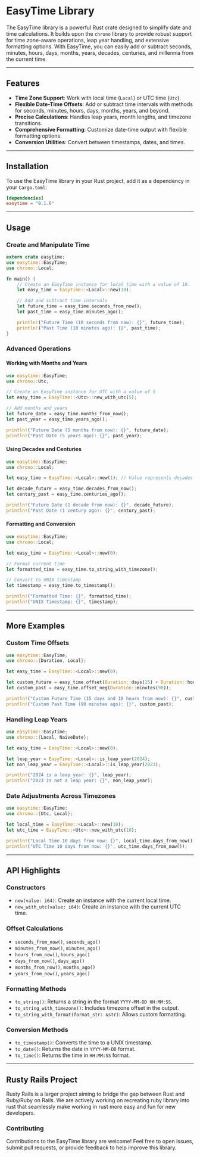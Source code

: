 
# EasyTime Library

The EasyTime library is a powerful Rust crate designed to simplify date and time calculations. It builds upon the `chrono` library to provide robust support for time zone-aware operations, leap year handling, and extensive formatting options. With EasyTime, you can easily add or subtract seconds, minutes, hours, days, months, years, decades, centuries, and millennia from the current time.

---

## Features

- **Time Zone Support**: Work with local time (`Local`) or UTC time (`Utc`).
- **Flexible Date-Time Offsets**: Add or subtract time intervals with methods for seconds, minutes, hours, days, months, years, and beyond.
- **Precise Calculations**: Handles leap years, month lengths, and timezone transitions.
- **Comprehensive Formatting**: Customize date-time output with flexible formatting options.
- **Conversion Utilities**: Convert between timestamps, dates, and times.

---

## Installation

To use the EasyTime library in your Rust project, add it as a dependency in your `Cargo.toml`:

```toml
[dependencies]
easytime = "0.1.6"
```

---

## Usage

### Create and Manipulate Time

```rust
extern crate easytime;
use easytime::EasyTime;
use chrono::Local;

fn main() {
    // Create an EasyTime instance for local time with a value of 10.
    let easy_time = EasyTime::<Local>::new(10);

    // Add and subtract time intervals
    let future_time = easy_time.seconds_from_now();
    let past_time = easy_time.minutes_ago();

    println!("Future Time (10 seconds from now): {}", future_time);
    println!("Past Time (10 minutes ago): {}", past_time);
}
```

### Advanced Operations

#### Working with Months and Years

```rust
use easytime::EasyTime;
use chrono::Utc;

// Create an EasyTime instance for UTC with a value of 5
let easy_time = EasyTime::<Utc>::new_with_utc(5);

// Add months and years
let future_date = easy_time.months_from_now();
let past_year = easy_time.years_ago();

println!("Future Date (5 months from now): {}", future_date);
println!("Past Date (5 years ago): {}", past_year);
```

#### Using Decades and Centuries

```rust
use easytime::EasyTime;
use chrono::Local;

let easy_time = EasyTime::<Local>::new(1); // Value represents decades or centuries

let decade_future = easy_time.decades_from_now();
let century_past = easy_time.centuries_ago();

println!("Future Date (1 decade from now): {}", decade_future);
println!("Past Date (1 century ago): {}", century_past);
```

#### Formatting and Conversion

```rust
use easytime::EasyTime;
use chrono::Local;

let easy_time = EasyTime::<Local>::new(0);

// Format current time
let formatted_time = easy_time.to_string_with_timezone();

// Convert to UNIX timestamp
let timestamp = easy_time.to_timestamp();

println!("Formatted Time: {}", formatted_time);
println!("UNIX Timestamp: {}", timestamp);
```

---

## More Examples

### Custom Time Offsets

```rust
use easytime::EasyTime;
use chrono::{Duration, Local};

let easy_time = EasyTime::<Local>::new(0);

let custom_future = easy_time.offset(Duration::days(15) + Duration::hours(10));
let custom_past = easy_time.offset_neg(Duration::minutes(90));

println!("Custom Future Time (15 days and 10 hours from now): {}", custom_future);
println!("Custom Past Time (90 minutes ago): {}", custom_past);
```

### Handling Leap Years

```rust
use easytime::EasyTime;
use chrono::{Local, NaiveDate};

let easy_time = EasyTime::<Local>::new(0);

let leap_year = EasyTime::<Local>::is_leap_year(2024);
let non_leap_year = EasyTime::<Local>::is_leap_year(2023);

println!("2024 is a leap year: {}", leap_year);
println!("2023 is not a leap year: {}", non_leap_year);
```

### Date Adjustments Across Timezones

```rust
use easytime::EasyTime;
use chrono::{Utc, Local};

let local_time = EasyTime::<Local>::new(10);
let utc_time = EasyTime::<Utc>::new_with_utc(10);

println!("Local Time 10 days from now: {}", local_time.days_from_now());
println!("UTC Time 10 days from now: {}", utc_time.days_from_now());
```

---

## API Highlights

### Constructors

- `new(value: i64)`:
  Create an instance with the current local time.
- `new_with_utc(value: i64)`:
  Create an instance with the current UTC time.

### Offset Calculations

- `seconds_from_now()`, `seconds_ago()`
- `minutes_from_now()`, `minutes_ago()`
- `hours_from_now()`, `hours_ago()`
- `days_from_now()`, `days_ago()`
- `months_from_now()`, `months_ago()`
- `years_from_now()`, `years_ago()`

### Formatting Methods

- `to_string()`: Returns a string in the format `YYYY-MM-DD HH:MM:SS`.
- `to_string_with_timezone()`: Includes timezone offset in the output.
- `to_string_with_format(format_str: &str)`: Allows custom formatting.

### Conversion Methods

- `to_timestamp()`: Converts the time to a UNIX timestamp.
- `to_date()`: Returns the date in `YYYY-MM-DD` format.
- `to_time()`: Returns the time in `HH:MM:SS` format.

---


## Rusty Rails Project

Rusty Rails is a larger project aiming to bridge the gap between Rust and Ruby/Ruby on Rails. We are actively working on recreating ruby library into rust that seamlessly make working in rust more easy and fun for new developers.

### Contributing

Contributions to the EasyTime library are welcome! Feel free to open issues, submit pull requests, or provide feedback to help improve this library.
